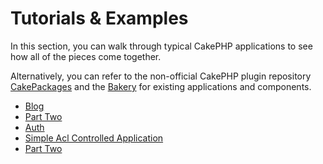 # Tutorials & Examples

In this section, you can walk through typical CakePHP applications
to see how all of the pieces come together.

Alternatively, you can refer to the non-official CakePHP plugin repository
[CakePackages](https://plugins.cakephp.org/) and the
[Bakery](https://bakery.cakephp.org/) for existing applications
and components.

- [Blog](blog/blog.md)
- [Part Two](blog/part-two.md)
- [Auth](tutorials-and-examples/blog-auth-example/auth.md)
- [Simple Acl Controlled Application](tutorials-and-examples/simple-acl-controlled-application/simple-acl-controlled-application.md)
- [Part Two](tutorials-and-examples/simple-acl-controlled-application/part-two.md)
